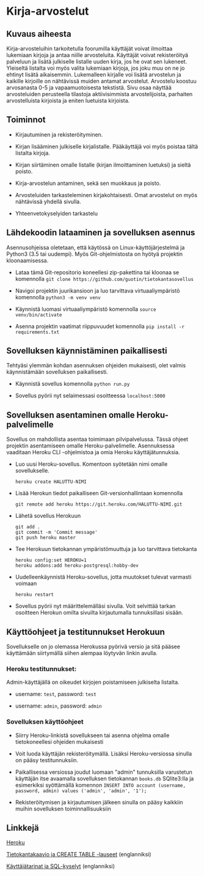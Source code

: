 # Kirja-arvostelut

## Kuvaus aiheesta 

Kirja-arvosteluihin tarkoitetulla foorumilla käyttäjät voivat ilmoittaa lukemiaan kirjoja ja antaa niille arvosteluita. Käyttäjät voivat rekisteröityä palveluun ja lisätä julkiselle listalle uuden kirja, jos he ovat sen lukeneet. Yleiseltä listalta voi myös valita lukemiaan kirjoja, jos joku muu on ne jo ehtinyt lisätä aikaisemmin. Lukemalleen kirjalle voi lisätä arvostelun ja kaikille kirjoille on nähtävissä muiden antamat arvostelut. Arvostelu koostuu arvosanasta 0-5 ja vapaamuotoisesta tekstistä. Sivu osaa näyttää arvosteluiden perusteella tilastoja aktiivisimmista arvostelijoista, parhaiten arvostelluista kirjoista ja eniten luetuista kirjoista.

## Toiminnot 

* Kirjautuminen ja rekisteröityminen.

* Kirjan lisääminen julkiselle kirjalistalle. Pääkäyttäjä voi myös poistaa tältä listalta kirjoja.

* Kirjan siirtäminen omalle listalle (kirjan ilmoittaminen luetuksi) ja sieltä poisto.

* Kirja-arvostelun antaminen, sekä sen muokkaus ja poisto.

* Arvosteluiden tarkasteleminen kirjakohtaisesti. Omat arvostelut on myös nähtävissä yhdellä sivulla.

* Yhteenvetokyselyiden tarkastelu

## Lähdekoodin lataaminen ja sovelluksen asennus

Asennusohjeissa oletetaan, että käytössä on Linux-käyttöjärjestelmä ja Python3 (3.5 tai uudempi). Myös Git-ohjelmistosta on hyötyä projektin kloonaamisessa.

* Lataa tämä Git-repositorio koneellesi zip-pakettina tai kloonaa se komennolla `git clone https://github.com/guotin/tietokantasovellus`

* Navigoi projektin juurikansioon ja luo tarvittava virtuaaliympäristö komennolla `python3 -m venv venv`

* Käynnistä luomasi virtuaaliympäristö komennolla `source venv/bin/activate`

* Asenna projektin vaatimat riippuvuudet komennolla `pip install -r requirements.txt`

## Sovelluksen käynnistäminen paikallisesti

Tehtyäsi ylemmän kohdan asennuksen ohjeiden mukaisesti, olet valmis käynnistämään sovelluksen paikallisesti.

* Käynnistä sovellus komennolla `python run.py`

* Sovellus pyörii nyt selaimessasi osoitteessa `localhost:5000`

## Sovelluksen asentaminen omalle Heroku-palvelimelle

Sovellus on mahdollista asentaa toimimaan pilvipalvelussa. Tässä ohjeet projektin asentamiseen omalle Heroku-palvelimelle. Asennuksessa vaaditaan Heroku CLI -ohjelmistoa ja omia Heroku käyttäjätunnuksia.

* Luo uusi Heroku-sovellus. Komentoon syötetään nimi omalle sovellukselle.

  ```
  heroku create HALUTTU-NIMI
  ```

* Lisää Herokun tiedot paikalliseen Git-versionhallintaan komennolla

  ```
  git remote add heroku https://git.heroku.com/HALUTTU-NIMI.git
  ```

* Lähetä sovellus Herokuun

  ```
  git add .
  git commit -m 'Commit message'
  git push heroku master
  ```
* Tee Herokuun tietokannan ympäristömuuttuja ja luo tarvittava tietokanta
  ```
  heroku config:set HEROKU=1
  heroku addons:add heroku-postgresql:hobby-dev
  ```
* Uudelleenkäynnistä Heroku-sovellus, jotta muutokset tulevat varmasti voimaan
  ```
  heroku restart
  ```
* Sovellus pyörii nyt määrittelemälläsi sivulla. Voit selvittää tarkan osoitteen Herokun omilta sivuilta kirjautumalla tunnuksillasi sisään.



## Käyttöohjeet ja testitunnukset Herokuun

Sovellukselle on jo olemassa Herokussa pyörivä versio ja sitä pääsee käyttämään siirtymällä siihen alempaa löytyvän linkin avulla.

### Heroku testitunnukset:

Admin-käyttäjällä on oikeudet kirjojen poistamiseen julkiselta listalta.

* username: `test`, password: `test`

* username: `admin`, password: `admin`


### Sovelluksen käyttöohjeet

* Siirry Heroku-linkistä sovellukseen tai asenna ohjelma omalle tietokoneellesi ohjeiden mukaisesti

* Voit luoda käyttäjän rekisteröitymällä. Lisäksi Heroku-versiossa sinulla on pääsy testitunnuksiin.

* Paikallisessa versiossa joudut luomaan "admin" tunnuksilla varustetun käyttäjän itse avaamalla sovelluksen tietokannan `books.db` SQlite3:lla ja esimerkiksi syöttämällä komennon `INSERT INTO account (username, password, admin) values ('admin', 'admin', '1');`

* Rekisteröitymisen ja kirjautumisen jälkeen sinulla on pääsy kaikkiin muihin sovelluksen toiminnallisuuksiin 


## Linkkejä

[Heroku](https://enigmatic-lake-26343.herokuapp.com/)

[Tietokantakaavio ja CREATE TABLE -lauseet](https://github.com/guotin/tietokantasovellus/blob/master/documentation/database_documentation.md) (englanniksi)

[Käyttäjätarinat ja SQL-kyselyt](https://github.com/guotin/tietokantasovellus/blob/master/documentation/user_stories.md) (englanniksi)
